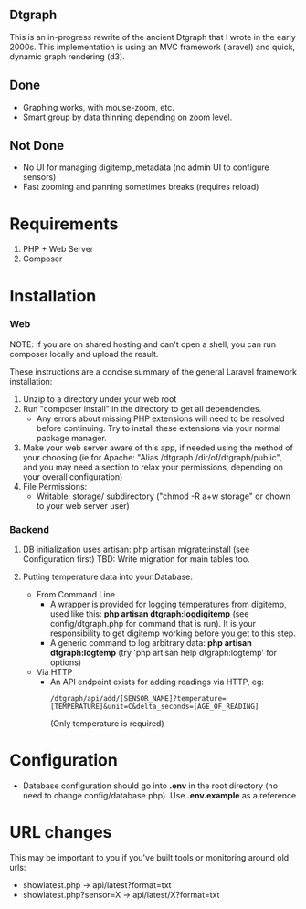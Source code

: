 Dtgraph
-----
This is an in-progress rewrite of the ancient Dtgraph that I wrote in the early 2000s.
This implementation is using an MVC framework (laravel) and quick, dynamic graph rendering (d3).

## Done
* Graphing works, with mouse-zoom, etc.
* Smart group by data thinning depending on zoom level.

## Not Done
* No UI for managing digitemp_metadata (no admin UI to configure sensors)
* Fast zooming and panning sometimes breaks (requires reload)

# Requirements
1. PHP + Web Server
1. Composer

# Installation

### Web

NOTE: if you are on shared hosting and can't open a shell, you can run composer locally and upload the result.

These instructions are a concise summary of the general Laravel framework installation:

1. Unzip to a directory under your web root
1. Run "composer install" in the directory to get all dependencies.
   * Any errors about missing PHP extensions will need to be resolved before continuing.  Try to install these extensions via your normal package manager.
1. Make your web server aware of this app, if needed using the method of your choosing (ie for Apache: "Alias /dtgraph /dir/of/dtgraph/public", and you may need a <Directory> section to relax your permissions, depending on your overall configuration)
1. File Permissions:
   * Writable: storage/ subdirectory ("chmod -R a+w storage" or chown to your web server user)

### Backend

1. DB initialization uses artisan:
   php artisan migrate:install (see Configuration first)
   TBD: Write migration for main tables too.

1. Putting temperature data into your Database:
    * From Command Line
       * A wrapper is provided for logging temperatures from digitemp, used like this:
        **php artisan dtgraph:logdigitemp** (see config/dtgraph.php for command that is run).
        It is your responsibility to get digitemp working before you get to this step.
       * A generic command to log arbitrary data:
        **php artisan dtgraph:logtemp** (try 'php artisan help dtgraph:logtemp' for options)
    * Via HTTP
        * An API endpoint exists for adding readings via HTTP, eg:
            ```
            /dtgraph/api/add/[SENSOR_NAME]?temperature=[TEMPERATURE]&unit=C&delta_seconds=[AGE_OF_READING]
            ```
          (Only temperature is required)


# Configuration

* Database configuration should go into **.env** in the root directory (no need to change config/database.php). Use **.env.example** as a reference


# URL changes
 This may be important to you if you've built tools or monitoring around old urls:
* showlatest.php -> api/latest?format=txt
* showlatest.php?sensor=X -> api/latest/X?format=txt